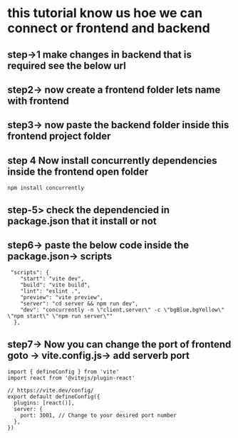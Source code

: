 # this tutorial know us hoe we can connect or frontend and backend 
## step->1 make changes in backend that is required see the below url 


## step2-> now create a frontend folder lets name with frontend 
## step3-> now paste the backend folder inside this frontend project folder 
## step 4 Now install concurrently dependencies inside the frontend open folder 
```
npm install concurrently
```
## step-5> check the dependencied in package.json that it install or not 
## step6-> paste the below code inside the package.json->  scripts
```
 "scripts": {
    "start": "vite dev", 
    "build": "vite build",
    "lint": "eslint .",
    "preview": "vite preview",
    "server": "cd server && npm run dev",
    "dev": "concurrently -n \"client,server\" -c \"bgBlue,bgYellow\" \"npm start\" \"npm run server\""
  },
```
## step7-> Now you can change the port of frontend goto -> vite.config.js-> add serverb port 
```
import { defineConfig } from 'vite'
import react from '@vitejs/plugin-react'

// https://vite.dev/config/
export default defineConfig({
  plugins: [react()],
  server: {
    port: 3001, // Change to your desired port number
  },
})

```
